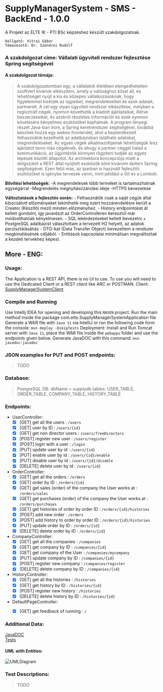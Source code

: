 # SupplyManagerSystem - SMS - BackEnd - 1.0.0
A Projekt az ELTE IK - PTI BSc képzéshez készült szakdolgozatnak.

```
Hallgató: Vitrai Gábor
Témavezető: Dr. Szendrei Rudolf
```
### A szakdolgozat címe: Vállalati ügyviteli rendszer fejlesztése Spring segítségével
#### A szakdolgozat témája:
> A szakdolgozatomban egy, a vállalatok életében elengedhetetlen szoftvert kívánok elkészíteni, amely a valósághoz közel áll, és
> lehetőséget nyújt a kis és közepes vállalkozásoknak, hogy figyelemmel kísérjék az ügyeiket, megrendeléseiket és azok adatait,
> partnereit. A cél egy olyan ügyviteli rendszer elkészítése, melyben a regisztrált cégek, nyomon követhetik a kiadott ajánlataikat,
> illetve beszerzéseiket, és azokról részletes információt és ezek nyomon követésére kényelmes eszközöket kaphatnak. A program
> lényegi részét Java-ban írom, a Spring keretrendszer segítségével, továbbá készítek hozzá egy webes frontendet, ahol a
> bejelentkezett felhasználók kezelhetik az adatbázisban található adatokat, megrendeléseket. Az egyes cégek alkalmazottjainak
> lehetőségük lesz ajánlatot tenni más cégeknek, és ahogy a partner céggel halad a kommunikáció, az ügyintézők könnyen rögzíteni
> tudják az egyes lépések közötti állapotot. Az architektúra koncepciója miatt a dolgozatot a REST által nyújtott eszközök köré
> kívánom építeni Spring segítségével. Ezen felül más, az iparban is használt fejlesztői eszközöket is igénybe tervezek venni, mint
> például a Git és a Lombok.

**Bővítési lehetőségek:**
	-A megrendelések több terméket is tartalmazhatnak egységárral
    -Megrendelés megnyitási/zárolási ideje
    -HTTPS bevezetése
    
**Változtatások a fejlesztés során:**
    - Felhasználók csak a saját cégük által kibocsátott előzményeket tekinthetik meg ezért hozzárendelésre került a Creator (Készítő) mező minden előzményhez.
    - History endpointokat át kellett gondolni, így javarészt az OrderControlleren keresztül már módosíthatóak kényelmesen.
    - SQL lekérdezéseket kellett bevezetni + PostgreSQL adatbázist választottam a tervezett H2 helyett, az adatok perzisztálásáház
    - DTO-kat (Data Transfer Object) bevezettem a rendszer megkímélésének céljából.
    - Entitások kapcsolatai minimálisan megváltoztak a kezdeti tervekhez képest.
    
## More - ENG:

### Usage:
 The Application is a REST API, there is no UI to use. To use you will need to use the Dedicated Client or a REST client like ARC or POSTMAN. 
 Client: [SupplyManagerSystemClient](https://github.com/BSSB33/supplyManagerSystemClient)

### Compile and Running
 Use Intellij IDEA for opening and developing this `MAVEN` project. Run the main method inside the package com.elte.SupplyManagerSystemApplication file
 Generate a WAR file with `Java 11` via IntelliJ or run the following code form the console: `mvn deploy -DskipTests`
 Deployment: Install and Run Tomcat server with `Java 11`, place the WAR file inside the `webapps` folder and use the endpoints given below.
 Generate JavaDOC with this command: `mvn javadoc:javadoc`
 
### JSON examples for PUT and POST endpoints:
> TODO

### Database:
>PostgreSQL DB:
> dbName = supplydb
> tables: USER_TABLE, ORDER_TABLE, COMPANY_TABLE, HISTORY_TABLE 

### Endpoints:
- UserController:
    - [x] [GET] get all the users : `/users`
    - [x] [GET] user by ID : `/users/{id}`
    - [x] [GET] get non director users : `/users/freeDirectors`
    - [x] [POST] register new user : `/users/register`
    - [x] [POST] login with a user : `/login`
    - [x] [PUT] update user by id : `/users/{id}`
    - [X] [PUT] enable user by id : `/users/{id}/enable`
    - [X] [PUT] disable user by id : `/users/{id}/disable`
    - [x] [DELETE] delete user by id : `/users/{id}`
    
- OrderController:
    - [x] [GET] get all the orders : `/orders`
    - [x] [GET] order by ID : `/orders/{id}`
    - [x] [GET] get sales (order) of the company the User works at : `/orders/sales`
    - [x] [GET] get purchases (order) of the company the User works at : `/orders/purchases`
    - [x] [GET] get histories of order by order ID : `/orders/{id}/histories`
    - [x] [POST] add new order : `/orders`
    - [x] [POST] add history to order by order ID : `/orders/{id}/histories`
    - [x] [PUT] update order by ID : `/orders/{id}`
    - [x] [DELETE] delete order by ID : `/orders/{id}`
    
- CompanyController:
    - [x] [GET] get all the companies : `/companies`
    - [x] [GET] get company by ID : `/companies/{id}`
    - [x] [GET] get company of the User : `/companies/mycompany`
    - [x] [PUT] update company by ID : `/companies/{id}`
    - [x] [POST] register new company : `/companies/register`
    - [x] [DELETE] delete company by ID : `/companies/{id}`
    
- HistoryController:
    - [x] [GET] get all the histories : `/histories`
    - [x] [GET] get history by ID : `/histories/{id}`
    - [x] [POST] register new history : `/histories`
    - [x] [DELETE] delete history by ID : `/histories/{id}`
    
- DefaultPageController:
    - [x] [GET] get feedback of running : `/`
    
    
### Additional Data:
 [JavaDOC](https://github.com/BSSB33/supplyManagerSystem/tree/release/RELEASE-1.0.0/docs)  
 [Tests](https://github.com/BSSB33/supplyManagerSystem/tree/release/RELEASE-1.0.0/docs/TestResults)
 
#### UML with Entities:
 
![UMLDiagram](https://github.com/BSSB33/supplyManagerSystem/blob/release/RELEASE-1.0.0/docs/UML/EntitiesUML.png "UML with Entities")



### Test Descriptions:
> TODO
    
